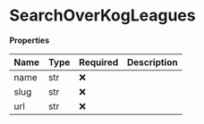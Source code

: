 # SearchOverKogLeagues

**Properties**

| Name | Type | Required | Description |
| :--- | :--- | :------- | :---------- |
| name | str  | ❌       |             |
| slug | str  | ❌       |             |
| url  | str  | ❌       |             |

<!-- This file was generated by liblab | https://liblab.com/ -->
